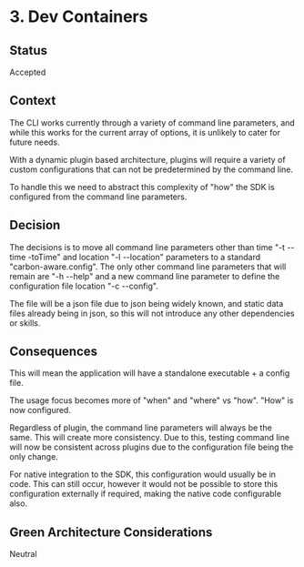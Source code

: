 # 3. Dev Containers

## Status
Accepted

## Context
The CLI works currently through a variety of command line parameters, and while this works for the current array of options, it is unlikely to cater for future needs.

With a dynamic plugin based architecture, plugins will require a variety of custom configurations that can not be predetermined by the command line.

To handle this we need to abstract this complexity of "how" the SDK is configured from the command line parameters.

## Decision
The decisions is to move all command line parameters other than time "-t --time -toTime" and location "-l --location" parameters to a standard "carbon-aware.config".  The only other command line parameters that will remain are "-h --help" and a new command line parameter to define the configuration file location "-c --config".

The file will be a json file due to json being widely known, and static data files already being in json, so this will not introduce any other dependencies or skills.

## Consequences
This will mean the application will have a standalone executable + a config file.

The usage focus becomes more of "when" and "where" vs "how".  "How" is now configured.

Regardless of plugin, the command line parameters will always be the same.  This will create more consistency.  Due to this, testing command line will now be consistent across plugins due to the configuration file being the only change.

For native integration to the SDK, this configuration would usually be in code.  This can still occur, however it would not be possible to store this configuration externally if required, making the native code configurable also.

## Green Architecture Considerations
Neutral